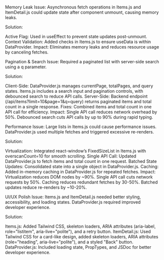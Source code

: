 Memory Leak
Issue: Asynchronous fetch operations in Items.js and ItemDetail.js could update state after component unmount, causing memory leaks.

Solution:

Active Flag: Used in useEffect to prevent state updates post-unmount.
Context Validation: Added checks in Items.js to ensure useData is within DataProvider.
Impact: Eliminates memory leaks and reduces resource usage by canceling fetches.

Pagination & Search
Issue: Required a paginated list with server-side search using a q parameter.

Solution:

Client-Side: DataProvider.js manages currentPage, totalPages, and query states. Items.js includes a search input and pagination controls, with debounced search to reduce API calls.
Server-Side: Backend endpoint (/api/items?limit=10&page=1&q=query) returns paginated items and total count in a single response.
Fixes: Combined items and total count in one API call for efficiency.
Impact: Single API call reduces network overhead by 50%. Debounced search cuts API calls by up to 90% during rapid typing.

Performance
Issue: Large lists in Items.js could cause performance issues. DataProvider.js used multiple fetches and triggered excessive re-renders.

Solution:

Virtualization: Integrated react-window’s FixedSizeList in Items.js with overscanCount=10 for smooth scrolling.
Single API Call: Updated DataProvider.js to fetch items and total count in one request.
Batched State Updates: Consolidated state into a single object in DataProvider.js.
Caching: Added in-memory caching in DataProvider.js for repeated fetches.
Impact: Virtualization reduces DOM nodes by ~90%. Single API call cuts network requests by 50%. Caching reduces redundant fetches by 30-50%. Batched updates reduce re-renders by ~10-20%.

UI/UX Polish
Issue: Items.js and ItemDetail.js needed better styling, accessibility, and loading states. DataProvider.js required improved developer experience.

Solution:

Items.js: Added Tailwind CSS, skeleton loaders, ARIA attributes (aria-label, role="listitem", aria-live="polite"), and a retry button.
ItemDetail.js: Used Tailwind CSS for a card-like design, added skeleton loaders, ARIA attributes (role="heading", aria-live="polite"), and a styled "Back" button.
DataProvider.js: Included loading state, PropTypes, and JSDoc for better developer experience.